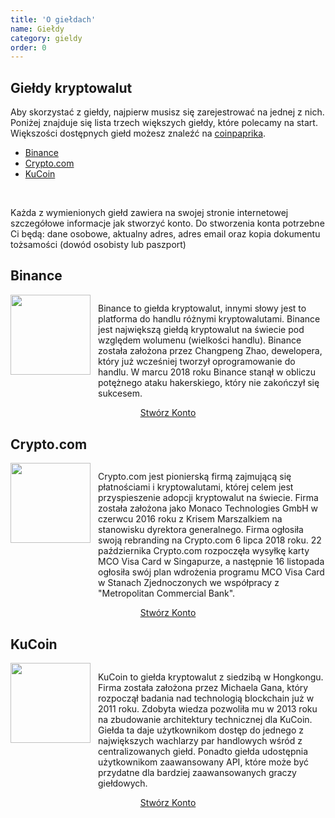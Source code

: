 ```yaml
---
title: 'O giełdach'
name: Giełdy
category: gieldy
order: 0
---
```


## Giełdy kryptowalut

Aby skorzystać z giełdy, najpierw musisz się zarejestrować na jednej z nich. Poniżej znajduje się lista trzech większych giełdy, które polecamy na start. Większości dostępnych giełd możesz znaleźć na [coinpaprika](https://coinpaprika.com/gieldy/).

- [Binance](https://accounts.binance.com/en/register?ref=G7RA9QA6)
- [Crypto.com](https://crypto.com/exch/pj4tdsq6ym)
- [KuCoin](https://www.kucoin.com/ucenter/signup?rcode=rJUY8TL)

<br>

Każda z wymienionych giełd zawiera na swojej stronie internetowej szczegółowe informacje jak stworzyć konto. Do stworzenia konta potrzebne Ci będą: dane osobowe, aktualny adres, adres email oraz kopia dokumentu tożsamości (dowód osobisty lub paszport)

##  Binance

<p align="center">
  <img style="float: left;" width="128" height="128" src="/binance-128-128.png">
</p>

<p style="margin-left:10em;margin-top:2.2em;">
    Binance to giełda kryptowalut, innymi słowy jest to platforma do handlu różnymi kryptowalutami. Binance jest największą giełdą kryptowalut na świecie pod względem wolumenu (wielkości handlu). Binance została założona przez Changpeng Zhao, dewelopera, który już wcześniej tworzył oprogramowanie do handlu. W marcu 2018 roku Binance stanął w obliczu potężnego ataku hakerskiego, który nie zakończył się sukcesem.
</p>


<p style="text-align: center;">
     <a href="https://accounts.binance.com/en/register?ref=G7RA9QA6">Stwórz Konto</a> 
</p>


## Crypto.com 

<p align="center">
  <img style="float: left;" width="128" height="128" src="/cryptoCom-128-128.png">
</p>

<p style="margin-left:10em;margin-top:2.2em;">
    Crypto.com jest pionierską firmą zajmującą się płatnościami i kryptowalutami, której celem jest przyspieszenie adopcji kryptowalut na świecie. Firma została założona jako Monaco Technologies GmbH w czerwcu 2016 roku z Krisem Marszalkiem na stanowisku dyrektora generalnego. Firma ogłosiła swoją rebranding na Crypto.com 6 lipca 2018 roku. 22 października Crypto.com rozpoczęła wysyłkę karty MCO Visa Card w Singapurze, a następnie 16 listopada ogłosiła swój plan wdrożenia programu MCO Visa Card w Stanach Zjednoczonych we współpracy z "Metropolitan Commercial Bank".
</p>

<p style="text-align: center;">
     <a href="https://crypto.com/exch/pj4tdsq6ym">Stwórz Konto</a> 
</p>


## KuCoin

<p align="center">
  <img style="float: left;" width="128" height="128" src="/kucoin-128-128.png">
</p>

<p style="margin-left:10em;margin-top:2.2em;">
    KuCoin to giełda kryptowalut z siedzibą w Hongkongu. Firma została założona przez Michaela Gana, który rozpoczął badania nad technologią blockchain już w 2011 roku. Zdobyta wiedza pozwoliła mu w 2013 roku na zbudowanie architektury technicznej dla KuCoin. Giełda ta daje użytkownikom dostęp do jednego z największych wachlarzy par handlowych wśród z centralizowanych giełd. Ponadto giełda udostępnia użytkownikom zaawansowany API, które może być przydatne dla bardziej zaawansowanych graczy giełdowych.
</p>

<p style="text-align: center;">
     <a href="https://www.kucoin.com/ucenter/signup?rcode=rJUY8TL">Stwórz Konto</a> 
</p>